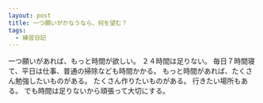 ```yaml
---
layout: post
title: 一つ願いがかなうなら、何を望む？
tags:
  - 練習日記
---
```


一つ願いがあれば、もっと時間が欲しい。
２４時間は足りない。
毎日７時間寝て、平日は仕事、普通の掃除なども時間かかる。
もっと時間があれば、たくさん勉強したいものがある。
たくさん作りたいものがある。
行きたい場所もある。
でも時間は足りないから頑張って大切にする。